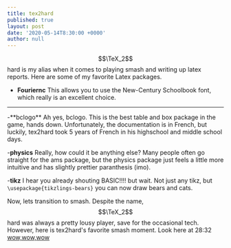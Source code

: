 ```yaml
---
title: tex2hard
published: true
layout: post
date: '2020-05-14T8:30:00 +0000'
author: null
---
```


$$\TeX_2$$ hard is my alias when it comes to playing smash and writing up latex reports.  Here are some of my favorite Latex packages.  

- **Fouriernc** This allows you to use the New-Century Schoolbook font, which really is an excellent choice.  
<hr>
-**bclogo**
Ah yes, bclogo.  This is the best table and box package in the game, hands down.  Unfortunately, the documentation is in French, but luckily, tex2hard took 5 years of French in his highschool and middle school days.  

-**physics** Really, how could it be anything else?  Many people often go straight for the ams package, but the physics package just feels a little more intuitive and has slightly prettier paranthesis (imo).  


-**tikz** I hear you already shouting BASIC!!!! but wait.  Not just any tikz, but <code>\usepackage{tikzlings-bears}</code>
you can now draw bears and cats.


Now, lets transition to smash.  Despite the name, $$\TeX_2$$ hard was always a pretty lousy player, save for the occasional tech.  However, here is tex2hard's favorite smash moment.  Look here at 28:32 
[wow,wow,wow][smash_bro]


[smash_bro]:     https://www.youtube.com/watch?v=toZWl5pQVQ4&feature=youtu.be